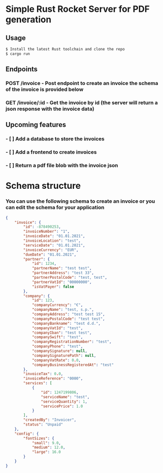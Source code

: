 # Simple Rust Rocket Server for PDF generation

## Usage

```bash
$ Install the latest Rust toolchain and clone the repo
$ cargo run
```

## Endpoints

### POST /invoice - Post endpoint to create an invoice the schema of the invoice is provided below
### GET /invoice/:id - Get the invoice by id (the server will return a json response with the invoice data)

## Upcoming features
### - [ ] Add a database to store the invoices
### - [ ] Add a frontend to create invoices
### - [ ] Return a pdf file blob with the invoice json
# Schema structure
### You can use the following schema to create an invoice or you can edit the schema for your application

```json
{
	"invoice": {
		"id": -878490253,
		"invoiceNumber": "1",
		"invoiceDate": "01.01.2021",
		"invoiceLocation": "test",
		"serviceDate": "01.01.2021",
		"invoiceCurrency": "EUR",
		"dueDate": "01.01.2021",
		"partner": {
			"id": 1234,
			"partnerName": "test test",
			"partnerAddress": "test 33",
			"partnerPostalCode": "test, test",
			"partnerVatId": "00000000",
			"isVatPayer": false
		},
		"company": {
			"id": 123,
			"companyCurrency": "€",
			"companyName": "test, s.p.",
			"companyAddress": "test test 15",
			"companyPostalCode": "test test",
			"companyBankname": "test d.d.",
			"companyVatId": "test",
			"companyIban": "test test",
			"companySwift": "test",
			"companyRegistrationNumber": "test",
			"companyPhone": "test",
			"companySignature": null,
			"companySignaturePath": null,
			"companyVatRate": 0.0,
			"companyBusinessRegisteredAt": "test"
		},
		"invoiceTax": 0.0,
		"invoiceReference": "0000",
		"services": [
			{
				"id": 1247199806,
				"serviceName": "test",
				"serviceQuantity": 1,
				"servicePrice": 1.0
			}
		],
		"createdBy": "Invoicer",
		"status": "Unpaid"
	},
	"config": {
		"fontSizes": {
			"small": 9.0,
			"medium": 12.0,
			"large": 16.0
		}
	}
} 
```
